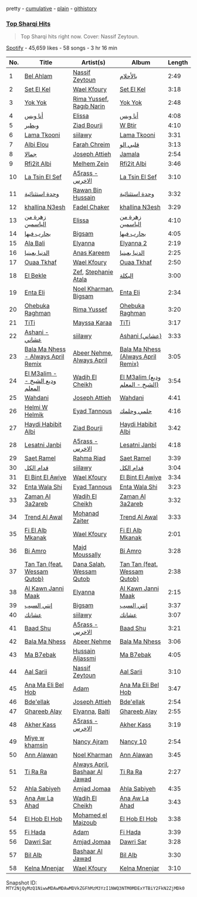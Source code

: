 pretty - [cumulative](/playlists/cumulative/37i9dQZF1DXe3aCmUoBd8n.md) - [plain](/playlists/plain/37i9dQZF1DXe3aCmUoBd8n) - [githistory](https://github.githistory.xyz/mackorone/spotify-playlist-archive/blob/main/playlists/plain/37i9dQZF1DXe3aCmUoBd8n)

### [Top Sharqi Hits](https://open.spotify.com/playlist/37i9dQZF1DXe3aCmUoBd8n)

> Top Sharqi hits right now\. Cover: Nassif Zeytoun.

[Spotify](https://open.spotify.com/user/spotify) - 45,659 likes - 58 songs - 3 hr 16 min

| No. | Title | Artist(s) | Album | Length |
|---|---|---|---|---|
| 1 | [Bel Ahlam](https://open.spotify.com/track/2p6TxDI6Slpp69ZZxsCvqV) | [Nassif Zeytoun](https://open.spotify.com/artist/2ieBl5s08uHBwM8sUPvg65) | [بالأحلام](https://open.spotify.com/album/4FK3MDZXQHciricJ7zUcop) | 2:49 |
| 2 | [Set El Kel](https://open.spotify.com/track/5AkcsVLzhVBC22ZiXcPTu6) | [Wael Kfoury](https://open.spotify.com/artist/09A6IffSw0t8L8sfuOCVws) | [Set El Kel](https://open.spotify.com/album/2ctVSYPczKZ6uQGW4Pfd4s) | 3:18 |
| 3 | [Yok Yok](https://open.spotify.com/track/4QAQaLz8vRw9iiIccOLS74) | [Rima Yussef](https://open.spotify.com/artist/44AnhJxSH9AE3b6KpO5rZl), [Ragıb Narin](https://open.spotify.com/artist/3RcnnVusQQzqEtkvSVKPKg) | [Yok Yok](https://open.spotify.com/album/2TVZiTO0PB7Ut6hwCeK0jx) | 2:48 |
| 4 | [أنا وبس](https://open.spotify.com/track/1mkqWVlcMGpjUw2dEcbwdo) | [Elissa](https://open.spotify.com/artist/68rvMwPL0yMbYR5cv0pzCR) | [أنا وبس](https://open.spotify.com/album/2IVwPX6szdHO0UCBsMYGDQ) | 4:08 |
| 5 | [وبطير](https://open.spotify.com/track/5FnNPUjvsrRGiZiDvQDIj3) | [Ziad Bourji](https://open.spotify.com/artist/04N4sGkSTSxjVfbiItLvTj) | [W Btir](https://open.spotify.com/album/2EcC0e5A1Yjpo3yLtxg37I) | 4:10 |
| 6 | [Lama Tkooni](https://open.spotify.com/track/3eFh5hiL65ylUoGAAI3Rl1) | [siilawy](https://open.spotify.com/artist/5VZr6vX1UPRRf9tneUEi2B) | [Lama Tkooni](https://open.spotify.com/album/5UtCKCQtEMEgenYWqYmxIB) | 3:31 |
| 7 | [Albi Elou](https://open.spotify.com/track/7uIdrMD04D7jsL7lI6ytTw) | [Farah Chreim](https://open.spotify.com/artist/76hwkSg4dVAp3IYhM5VqWc) | [قلبي الو](https://open.spotify.com/album/2jEyAidrKSxLYj8lsz0H4Y) | 3:13 |
| 8 | [جمالا](https://open.spotify.com/track/6wyCbgtbiZU6g5ovWTIRwI) | [Joseph Attieh](https://open.spotify.com/artist/5DPb3SKW8QZFwkRlmt7Gvo) | [Jamala](https://open.spotify.com/album/2zuh7nXPm70aZ1JyffBa8x) | 2:54 |
| 9 | [Rfi2it Albi](https://open.spotify.com/track/1Z5JztzNkHe0OEm5Hyr9BJ) | [Melhem Zein](https://open.spotify.com/artist/3pCdpK2DVRSs77L9RtxFy0) | [Rfi2it Albi](https://open.spotify.com/album/31IqjAVtCZOUsxGs4jR7YS) | 3:46 |
| 10 | [La Tsin El Sef](https://open.spotify.com/track/6dXc6JE3ytJYdp1Xpt0GZQ) | [A5rass \- الاخرس](https://open.spotify.com/artist/5xnWZW2Jslqu07aO3gTZA4) | [La Tsin El Sef](https://open.spotify.com/album/1spUffO8GXhqfYE3uRupNn) | 3:10 |
| 11 | [وحدة استثنائية](https://open.spotify.com/track/3Bnv2cObKDoOkGsEUiB5ng) | [Rawan Bin Hussain](https://open.spotify.com/artist/2EwH8s2tM7Oxp45dIW6oNQ) | [وحدة استثنائية](https://open.spotify.com/album/6TrVUinitYu2meZYum1FSI) | 3:32 |
| 12 | [khallina N3esh](https://open.spotify.com/track/7qq9gkXMLG64zEnqTn2s9o) | [Fadel Chaker](https://open.spotify.com/artist/1LljnS3oumQ36wdBhkPKrs) | [khallina N3esh](https://open.spotify.com/album/4bUVYFe5LEtKByQcKmRvQg) | 3:29 |
| 13 | [زهرة من الياسمين](https://open.spotify.com/track/0tS4ytQ1au13MkSFESa6B7) | [Elissa](https://open.spotify.com/artist/68rvMwPL0yMbYR5cv0pzCR) | [زهرة من الياسمين](https://open.spotify.com/album/5CLgYJzaltpiwQOjXf4bD8) | 4:10 |
| 14 | [بحارب فيها](https://open.spotify.com/track/0XDtC0f0gsLPPVvbFiu07q) | [Bigsam](https://open.spotify.com/artist/20T7aJPzK6LoFR0GRFdNW8) | [بحارب فيها](https://open.spotify.com/album/0LLAkjCkZJFQInR2cQ9KFe) | 4:05 |
| 15 | [Ala Bali](https://open.spotify.com/track/0MxeOx5YwpkXIlCmr6xOjP) | [Elyanna](https://open.spotify.com/artist/0jIWKlfmD4Ew7HeVVrq03g) | [Elyanna 2](https://open.spotify.com/album/6fV0By80SOnUuqKt5wpk2A) | 2:19 |
| 16 | [الدنيا بعينيا](https://open.spotify.com/track/5HsOqrwWovST07mWul6LfD) | [Anas Kareem](https://open.spotify.com/artist/03IOvKWtAnWAOVf5864dUS) | [الدنيا بعينيا](https://open.spotify.com/album/19l3MlaXMntBa9xOoB79ZJ) | 2:25 |
| 17 | [Ouaa Tkhaf](https://open.spotify.com/track/56ghyTakOok9eCfKVktmpR) | [Wael Kfoury](https://open.spotify.com/artist/09A6IffSw0t8L8sfuOCVws) | [Ouaa Tkhaf](https://open.spotify.com/album/2mP2rUwMr39mK3tajSBxmU) | 2:50 |
| 18 | [El Bekle](https://open.spotify.com/track/7Ey7TpsXn1ZkrT8ZyQ4Jsa) | [Zef](https://open.spotify.com/artist/5xLrAcC8QXJSik2rLNAR8L), [Stephanie Atala](https://open.spotify.com/artist/3JdUFXhNjJufnoXDwK3rjs) | [البكلة](https://open.spotify.com/album/142Pz4HXUYVzwlUUUUNAXp) | 3:00 |
| 19 | [Enta Eli](https://open.spotify.com/track/3J7sclIMiseZABX8RedFoh) | [Noel Kharman](https://open.spotify.com/artist/76G2QPGz4HBmhn0D3vr9UL), [Bigsam](https://open.spotify.com/artist/20T7aJPzK6LoFR0GRFdNW8) | [Enta Eli](https://open.spotify.com/album/4si6u0GkICCUzzthCzSkzq) | 2:34 |
| 20 | [Ohebuka Raghman](https://open.spotify.com/track/2Y0K3JBY7toZYiq4cUP9Eu) | [Rima Yussef](https://open.spotify.com/artist/44AnhJxSH9AE3b6KpO5rZl) | [Ohebuka Raghman](https://open.spotify.com/album/6BOAJQ63qhOdFOuU8O9rAW) | 3:20 |
| 21 | [TiTi](https://open.spotify.com/track/4LoPkMbA7F5byELSc0MAKs) | [Mayssa Karaa](https://open.spotify.com/artist/1IsHfx3tpJaUzDNRbMULzU) | [TiTi](https://open.spotify.com/album/79fKBMc13jQkrxJ9aQJeUj) | 3:17 |
| 22 | [Ashani \- عشاني](https://open.spotify.com/track/1xXXbPSAXe6LPr6tWqvIvT) | [siilawy](https://open.spotify.com/artist/5VZr6vX1UPRRf9tneUEi2B) | [Ashani \(عشاني\)](https://open.spotify.com/album/006QFhahdQs7JruC5wZtdj) | 3:33 |
| 23 | [Bala Ma Nhess \- Always April Remix](https://open.spotify.com/track/6keIGjWMM4J9sO6uZjF6GN) | [Abeer Nehme](https://open.spotify.com/artist/22VZmipYTMSoNzvBaWkVwF), [Always April](https://open.spotify.com/artist/2H7GNVWI7E2oOMkLGUoRsM) | [Bala Ma Nhess \(Always April Remix\)](https://open.spotify.com/album/0WgGBcWLyWxGk4cIAvZkYP) | 3:05 |
| 24 | [El M3alim \- وديع الشيخ \- المعلم](https://open.spotify.com/track/3AB1VEVI7OvhTb8G5L3UGR) | [Wadih El Cheikh](https://open.spotify.com/artist/6eeAS0L17Rl7edN18yWfFl) | [El M3alim \(وديع الشيخ \- المعلم\)](https://open.spotify.com/album/1ZmeRfx7JcUbRaGAh5uYTF) | 3:54 |
| 25 | [Wahdani](https://open.spotify.com/track/7MtjVTe38tcotyQwr7piOX) | [Joseph Attieh](https://open.spotify.com/artist/5DPb3SKW8QZFwkRlmt7Gvo) | [Wahdani](https://open.spotify.com/album/3Wwr5T1Xcu9da276ShVYft) | 4:41 |
| 26 | [Helmi W Helmik](https://open.spotify.com/track/0zy5G68FFZVEGJR6Gh888k) | [Eyad Tannous](https://open.spotify.com/artist/2TcwAXvlfUoL1QPBC2qmIR) | [حلمي وحلمك](https://open.spotify.com/album/0IilzA29e7JXxDMDTqqsGT) | 4:16 |
| 27 | [Haydi Habibit Albi](https://open.spotify.com/track/5Avczi9dhLQDx8JHrlkJZp) | [Ziad Bourji](https://open.spotify.com/artist/04N4sGkSTSxjVfbiItLvTj) | [Haydi Habibit Albi](https://open.spotify.com/album/4WGeGLGs0o0Uc9fnrlREfZ) | 3:42 |
| 28 | [Lesatni Janbi](https://open.spotify.com/track/2bzUNpvOeOKMZqPI6B3sns) | [A5rass \- الاخرس](https://open.spotify.com/artist/5xnWZW2Jslqu07aO3gTZA4) | [Lesatni Janbi](https://open.spotify.com/album/01MxqvhWMbLvIi3OLtSNYj) | 4:18 |
| 29 | [Saet Ramel](https://open.spotify.com/track/1w7gIItudYNNhP6Aq07oPA) | [Rahma Riad](https://open.spotify.com/artist/1JrJQz0AlGYbLxBnOEWfLx) | [Saet Ramel](https://open.spotify.com/album/4SNrpzI2euaUL34MKkkohJ) | 3:39 |
| 30 | [قدام الكل](https://open.spotify.com/track/2KTUVGrszTvLJa6zgWLmyL) | [siilawy](https://open.spotify.com/artist/5VZr6vX1UPRRf9tneUEi2B) | [قدام الكل](https://open.spotify.com/album/2wJA7q1P2mraW3kA51V2Rn) | 3:04 |
| 31 | [El Bint El Awiye](https://open.spotify.com/track/1l3S4j9ksQMh2tKIta1bfw) | [Wael Kfoury](https://open.spotify.com/artist/09A6IffSw0t8L8sfuOCVws) | [El Bint El Awiye](https://open.spotify.com/album/6TQquIuw9t7upY6tYfFtGF) | 3:34 |
| 32 | [Enta Wala Shi](https://open.spotify.com/track/4gxANSjG77cE2f8yLNdg4Q) | [Eyad Tannous](https://open.spotify.com/artist/2TcwAXvlfUoL1QPBC2qmIR) | [Enta Wala Shi](https://open.spotify.com/album/32SyguSDB4FWRPdp86TkvD) | 3:23 |
| 33 | [Zaman Al 3a2areb](https://open.spotify.com/track/5z3iod9iwcF8j6p4sqGgyU) | [Wadih El Cheikh](https://open.spotify.com/artist/6eeAS0L17Rl7edN18yWfFl) | [Zaman Al 3a2areb](https://open.spotify.com/album/75iz9u4T8SmcIW3ervU23T) | 3:32 |
| 34 | [Trend Al Awal](https://open.spotify.com/track/4slxjXKYSUNiatB7ILVYZt) | [Mohanad Zaiter](https://open.spotify.com/artist/6UPw1MtEOM1tfFTnMeRObq) | [Trend Al Awal](https://open.spotify.com/album/6sbSqSvMbWtNJd1YsF3atj) | 3:33 |
| 35 | [Fi El Alb Mkanak](https://open.spotify.com/track/7dFLwFVL39DouieWjW9VBA) | [Wael Kfoury](https://open.spotify.com/artist/09A6IffSw0t8L8sfuOCVws) | [Fi El Alb Mkanak](https://open.spotify.com/album/3BhJFjCQJ44kzPLJ3YpUi2) | 2:01 |
| 36 | [Bi Amro](https://open.spotify.com/track/6rwmGovvGuA89IED5UTd6A) | [Majd Moussally](https://open.spotify.com/artist/3rkjF41xaOv7YIOhylmoIc) | [Bi Amro](https://open.spotify.com/album/6vVGzovhYC1Q8k7KQ5bq7x) | 3:28 |
| 37 | [Tan Tan \(feat\. Wessam Qutob\)](https://open.spotify.com/track/554c9cCoZ0jRhHxgiMCraE) | [Dana Salah](https://open.spotify.com/artist/7nQVHZnQGjMyc1HSOQW7GZ), [Wessam Qutob](https://open.spotify.com/artist/1SPocxtvn6FfdFayQ8DBO2) | [Tan Tan \(feat\. Wessam Qutob\)](https://open.spotify.com/album/4Q6iHkdb5JEhOIELDNKGBu) | 2:38 |
| 38 | [Al Kawn Janni Maak](https://open.spotify.com/track/0s6Vv5wPxRCsrBMjTSyrcg) | [Elyanna](https://open.spotify.com/artist/0jIWKlfmD4Ew7HeVVrq03g) | [Al Kawn Janni Maak](https://open.spotify.com/album/5WfAjtVWyItvqpfEYfoZIG) | 2:15 |
| 39 | [إنتي السبب](https://open.spotify.com/track/1ruuItwvqs8isoAZAs0a68) | [Bigsam](https://open.spotify.com/artist/20T7aJPzK6LoFR0GRFdNW8) | [إنتي السبب](https://open.spotify.com/album/6HTCKfpaBWe5aJfFMFSrno) | 3:37 |
| 40 | [عشانك](https://open.spotify.com/track/0cJ6V9clK0gZCwPHxgKB5D) | [siilawy](https://open.spotify.com/artist/5VZr6vX1UPRRf9tneUEi2B) | [عشانك](https://open.spotify.com/album/7IeH8T12RVRbIlppvS83x3) | 3:07 |
| 41 | [Baad Shu](https://open.spotify.com/track/051Ijb9ebRNDpKEDBakTyU) | [A5rass \- الاخرس](https://open.spotify.com/artist/5xnWZW2Jslqu07aO3gTZA4) | [Baad Shu](https://open.spotify.com/album/5ydfkQUK4cyeGDJ77oO5sH) | 3:21 |
| 42 | [Bala Ma Nhess](https://open.spotify.com/track/0CSVpG8z1Env2B7P3nVHSc) | [Abeer Nehme](https://open.spotify.com/artist/22VZmipYTMSoNzvBaWkVwF) | [Bala Ma Nhess](https://open.spotify.com/album/6cGIrKJCPg2YKoeZ6mYtKz) | 3:06 |
| 43 | [Ma B7ebak](https://open.spotify.com/track/3dl5HjZ7kdsvibYRTozyjE) | [Hussain Aljassmi](https://open.spotify.com/artist/1TcEy92Hugt8o9STqUDz2D) | [Ma B7ebak](https://open.spotify.com/album/7jzYoKIXN4FSjA1GZCafAS) | 4:05 |
| 44 | [Aal Sarii](https://open.spotify.com/track/5zzxjuMJkqSFlBCAeIEE6Y) | [Nassif Zeytoun](https://open.spotify.com/artist/2ieBl5s08uHBwM8sUPvg65) | [Aal Sarii](https://open.spotify.com/album/60TwM5Q2pT4ZQTn4SXrM1a) | 3:10 |
| 45 | [Ana Ma Eli Bel Hob](https://open.spotify.com/track/5XktHAcLW0fBktTrRn8c1E) | [Adam](https://open.spotify.com/artist/2VXNaPH6tQXdoLbU3PrRVz) | [Ana Ma Eli Bel Hob](https://open.spotify.com/album/2Ih5PWFSiO6fDcpN4wORB9) | 3:47 |
| 46 | [Bde'ellak](https://open.spotify.com/track/4g3dSoIjesUCD7MoyHD9zz) | [Joseph Attieh](https://open.spotify.com/artist/5DPb3SKW8QZFwkRlmt7Gvo) | [Bde'ellak](https://open.spotify.com/album/6qMYqrsovsovPbl6EkSkhI) | 2:54 |
| 47 | [Ghareeb Alay](https://open.spotify.com/track/7gJqw9Ogef35nMOzHY8E3v) | [Elyanna](https://open.spotify.com/artist/0jIWKlfmD4Ew7HeVVrq03g), [Balti](https://open.spotify.com/artist/4cgw3nEf6uOQ2NqHwSXErR) | [Ghareeb Alay](https://open.spotify.com/album/5c7qiyYcpJO6niBfAyjZYl) | 2:55 |
| 48 | [Akher Kass](https://open.spotify.com/track/2DRbkf9ODDJ6PboDLxQ5Ur) | [A5rass \- الاخرس](https://open.spotify.com/artist/5xnWZW2Jslqu07aO3gTZA4) | [Akher Kass](https://open.spotify.com/album/4rM1SNUnHNeGBDEukModhn) | 3:19 |
| 49 | [Miye w khamsin](https://open.spotify.com/track/3QcXQ5bjDW8zzUbgRXjrv0) | [Nancy Ajram](https://open.spotify.com/artist/0LnHdW6HMPoOlNdhG3DHjE) | [Nancy 10](https://open.spotify.com/album/3uqaoNAn5imRyAztEcb6Bb) | 2:54 |
| 50 | [Ann Alawan](https://open.spotify.com/track/2xVKEPd40xSs0LJbr6SNYa) | [Noel Kharman](https://open.spotify.com/artist/76G2QPGz4HBmhn0D3vr9UL) | [Ann Alawan](https://open.spotify.com/album/6COdyb4CSsqAvdvQGcOPMg) | 3:45 |
| 51 | [Ti Ra Ra](https://open.spotify.com/track/10OU7eWlVd6U1nPAUoAlCv) | [Always April](https://open.spotify.com/artist/2H7GNVWI7E2oOMkLGUoRsM), [Bashaar Al Jawad](https://open.spotify.com/artist/6cWm8WSuBJ3D4DYPPjzl3W) | [Ti Ra Ra](https://open.spotify.com/album/3KMm49eJBEaIvtS2K2ZIlz) | 2:27 |
| 52 | [Ahla Sabiyeh](https://open.spotify.com/track/6hBysAK8U8DzswoRLZNah4) | [Amjad Jomaa](https://open.spotify.com/artist/0R7TVEhwF9mlX4rHlVaTzU) | [Ahla Sabiyeh](https://open.spotify.com/album/5t15RSlFHOwmPaJ7a7QXkO) | 4:35 |
| 53 | [Ana Aw La Ahad](https://open.spotify.com/track/1AGDdWPJ3wE7xjNhsdMCR7) | [Wadih El Cheikh](https://open.spotify.com/artist/6eeAS0L17Rl7edN18yWfFl) | [Ana Aw La Ahad](https://open.spotify.com/album/3huevqzzrVkaSZBLlXJbZv) | 3:43 |
| 54 | [El Hob El Hob](https://open.spotify.com/track/4q1zwkAWuwTvJe10jxWuif) | [Mohamed el Majzoub](https://open.spotify.com/artist/154fa6GCqPcTDUCF6BBdHS) | [El Hob El Hob](https://open.spotify.com/album/1z65J61oSJOskywPbemr1y) | 3:38 |
| 55 | [Fi Hada](https://open.spotify.com/track/5zVJCIdTu3TTJ7wmPEW7in) | [Adam](https://open.spotify.com/artist/2VXNaPH6tQXdoLbU3PrRVz) | [Fi Hada](https://open.spotify.com/album/1pkn5htK7BJJ5Mw7QB3kVp) | 3:39 |
| 56 | [Dawri Sar](https://open.spotify.com/track/7swi5ILNDVCNhW1ApDPLmD) | [Amjad Jomaa](https://open.spotify.com/artist/0R7TVEhwF9mlX4rHlVaTzU) | [Dawri Sar](https://open.spotify.com/album/4XnQZAbNysFQyFlYSHEzw4) | 3:28 |
| 57 | [Bil Alb](https://open.spotify.com/track/52HaEtH8TMoVoUwZ2KrHRF) | [Bashaar Al Jawad](https://open.spotify.com/artist/6cWm8WSuBJ3D4DYPPjzl3W) | [Bil Alb](https://open.spotify.com/album/35lfHRMDOUnwQQxco8Rkph) | 3:30 |
| 58 | [Kelna Mnenjar](https://open.spotify.com/track/0KGZNoR5kZ1aUw83pfunng) | [Wael Kfoury](https://open.spotify.com/artist/09A6IffSw0t8L8sfuOCVws) | [Kelna Mnenjar](https://open.spotify.com/album/3cPQv8RJQYIShkRDMhaO2R) | 3:10 |

Snapshot ID: `MTY2NjQyMzQ1NiwwMDAwMDAwMDVkZGFhMzM3YzI1NWQ3NTM0MDExYTBiY2FkN2ZjMDk0`
